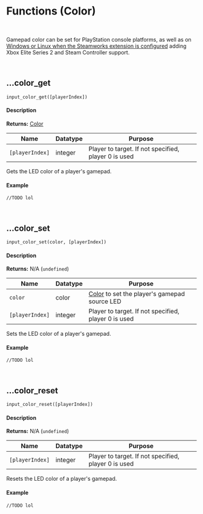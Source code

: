# Functions (Color)

&nbsp;

Gamepad color can be set for PlayStation console platforms, as well as on [Windows or Linux when the Steamworks extension is configured](Steamworks.md) adding Xbox Elite Series 2 and Steam Controller support.

&nbsp;

## …color_get

`input_color_get([playerIndex])`

<!-- tabs:start -->

#### **Description**

**Returns:** [Color](https://manual.yoyogames.com/GameMaker_Language/GML_Reference/Drawing/Colour_And_Alpha/Colour_And_Alpha.htm)

|Name           |Datatype           |Purpose                                               |
|---------------|-------------------|------------------------------------------------------|
|`[playerIndex]`|integer            |Player to target. If not specified, player 0 is used  |

Gets the LED color of a player's gamepad.

#### **Example**

```gml
//TODO lol
```

<!-- tabs:end -->

&nbsp;

## …color_set

`input_color_set(color, [playerIndex])`

<!-- tabs:start -->

#### **Description**

**Returns:** N/A (`undefined`)

|Name           |Datatype           |Purpose                                               |
|---------------|-------------------|------------------------------------------------------|
|`color`        |color              |[Color](https://manual.yoyogames.com/GameMaker_Language/GML_Reference/Drawing/Colour_And_Alpha/Colour_And_Alpha.htm) to set the player's gamepad source LED |
|`[playerIndex]`|integer            |Player to target. If not specified, player 0 is used  |

Sets the LED color of a player's gamepad.

#### **Example**

```gml
//TODO lol
```

<!-- tabs:end -->

&nbsp;

## …color_reset

`input_color_reset([playerIndex])`

<!-- tabs:start -->

#### **Description**

**Returns:** N/A (`undefined`)

|Name           |Datatype           |Purpose                                             |
|---------------|-------------------|----------------------------------------------------|
|`[playerIndex]`|integer            |Player to target. If not specified, player 0 is used|

Resets the LED color of a player's gamepad.

#### **Example**

```gml
//TODO lol
```

<!-- tabs:end -->